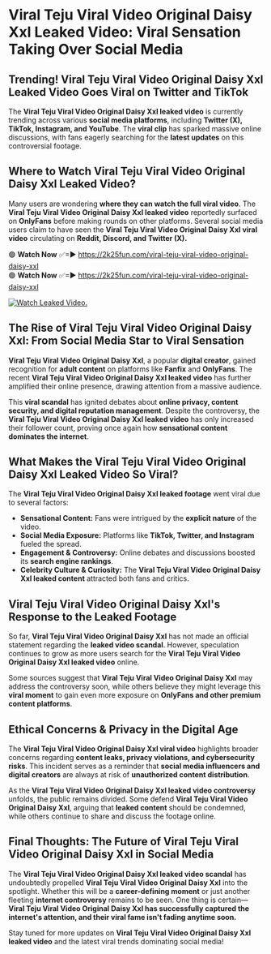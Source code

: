 # Viral Teju Viral Video Original Daisy Xxl Leaked Video: Viral Sensation Taking Over Social Media

## **Trending! Viral Teju Viral Video Original Daisy Xxl Leaked Video Goes Viral on Twitter and TikTok**
The **Viral Teju Viral Video Original Daisy Xxl leaked video** is currently trending across various **social media platforms**, including **Twitter (X), TikTok, Instagram, and YouTube**. The **viral clip** has sparked massive online discussions, with fans eagerly searching for the **latest updates** on this controversial footage.

## **Where to Watch Viral Teju Viral Video Original Daisy Xxl Leaked Video?**
Many users are wondering **where they can watch the full viral video**. The **Viral Teju Viral Video Original Daisy Xxl leaked video** reportedly surfaced on **OnlyFans** before making rounds on other platforms. Several social media users claim to have seen the **Viral Teju Viral Video Original Daisy Xxl viral video** circulating on **Reddit, Discord, and Twitter (X).**

🟢 **Watch Now** ✅=► https://2k25fun.com/viral-teju-viral-video-original-daisy-xxl  
🟢 **Watch Now** ✅=► https://2k25fun.com/viral-teju-viral-video-original-daisy-xxl  

[![Watch Leaked Video.](https://miro.medium.com/v2/resize:fit:828/format:webp/1*cilzJN44JGOrTw9NJCrNHA.gif "Watch Leaked Video")](https://2k25fun.com/viral-teju-viral-video-original-daisy-xxl)

## **The Rise of Viral Teju Viral Video Original Daisy Xxl: From Social Media Star to Viral Sensation**
**Viral Teju Viral Video Original Daisy Xxl**, a popular **digital creator**, gained recognition for **adult content** on platforms like **Fanfix** and **OnlyFans**. The recent **Viral Teju Viral Video Original Daisy Xxl leaked video** has further amplified their online presence, drawing attention from a massive audience.

This **viral scandal** has ignited debates about **online privacy, content security, and digital reputation management**. Despite the controversy, the **Viral Teju Viral Video Original Daisy Xxl leaked video** has only increased their follower count, proving once again how **sensational content dominates the internet**.

## **What Makes the Viral Teju Viral Video Original Daisy Xxl Leaked Video So Viral?**
The **Viral Teju Viral Video Original Daisy Xxl leaked footage** went viral due to several factors:
- **Sensational Content:** Fans were intrigued by the **explicit nature** of the video.
- **Social Media Exposure:** Platforms like **TikTok, Twitter, and Instagram** fueled the spread.
- **Engagement & Controversy:** Online debates and discussions boosted its **search engine rankings**.
- **Celebrity Culture & Curiosity:** The **Viral Teju Viral Video Original Daisy Xxl leaked content** attracted both fans and critics.

## **Viral Teju Viral Video Original Daisy Xxl's Response to the Leaked Footage**
So far, **Viral Teju Viral Video Original Daisy Xxl** has not made an official statement regarding the **leaked video scandal**. However, speculation continues to grow as more users search for the **Viral Teju Viral Video Original Daisy Xxl leaked video** online.

Some sources suggest that **Viral Teju Viral Video Original Daisy Xxl** may address the controversy soon, while others believe they might leverage this **viral moment** to gain even more exposure on **OnlyFans and other premium content platforms**.

## **Ethical Concerns & Privacy in the Digital Age**
The **Viral Teju Viral Video Original Daisy Xxl viral video** highlights broader concerns regarding **content leaks, privacy violations, and cybersecurity risks**. This incident serves as a reminder that **social media influencers and digital creators** are always at risk of **unauthorized content distribution**.

As the **Viral Teju Viral Video Original Daisy Xxl leaked video controversy** unfolds, the public remains divided. Some defend **Viral Teju Viral Video Original Daisy Xxl**, arguing that **leaked content** should be condemned, while others continue to share and discuss the footage online.

## **Final Thoughts: The Future of Viral Teju Viral Video Original Daisy Xxl in Social Media**
The **Viral Teju Viral Video Original Daisy Xxl leaked video scandal** has undoubtedly propelled **Viral Teju Viral Video Original Daisy Xxl** into the spotlight. Whether this will be a **career-defining moment** or just another fleeting **internet controversy** remains to be seen. One thing is certain—**Viral Teju Viral Video Original Daisy Xxl has successfully captured the internet's attention, and their viral fame isn't fading anytime soon.**

Stay tuned for more updates on **Viral Teju Viral Video Original Daisy Xxl leaked video** and the latest viral trends dominating social media!